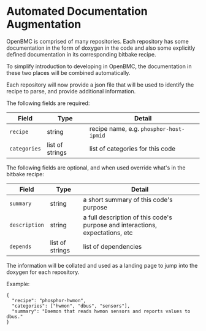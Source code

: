 # Automated Documentation Augmentation

OpenBMC is comprised of many repositories.  Each repository has some
documentation in the form of doxygen in the code and also some explicitly
defined documentation in its corresponding bitbake recipe.

To simplify introduction to developing in OpenBMC, the documentation in these
two places will be combined automatically.

Each repository will now provide a json file that will be used to identify the
recipe to parse, and provide additional information.

The following fields are required:

| Field | Type | Detail |
| ---   | ---- | ------ |
| `recipe` | string | recipe name, e.g. `phosphor-host-ipmid` |
| `categories` | list of strings | list of categories for this code |


The following fields are optional, and when used override what's in the bitbake recipe:

| Field | Type | Detail |
| ----- | ---- | ------ |
| `summary` | string | a short summary of this code's purpose |
| `description` | string | a full description of this code's purpose and interactions, expectations, etc |
| `depends` | list of strings | list of dependencies

The information will be collated and used as a landing page to jump into the
doxygen for each repository.

Example:

```
{
  "recipe": "phosphor-hwmon",
  "categories": ["hwmon", "dbus", "sensors"],
  "summary": "Daemon that reads hwmon sensors and reports values to dbus."
}
```
